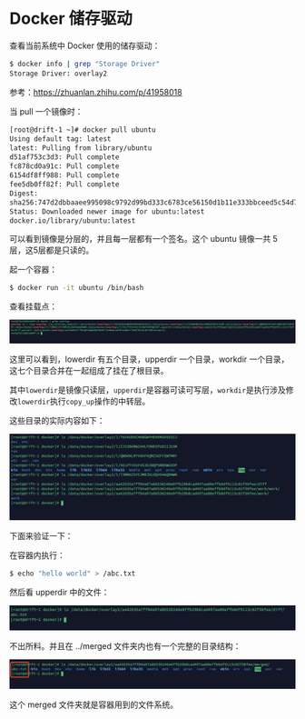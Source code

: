 # Docker 储存驱动

查看当前系统中 Docker 使用的储存驱动：

```bash
$ docker info | grep "Storage Driver"
Storage Driver: overlay2
```

参考：https://zhuanlan.zhihu.com/p/41958018

当 pull 一个镜像时：

```
[root@drift-1 ~]# docker pull ubuntu
Using default tag: latest
latest: Pulling from library/ubuntu
d51af753c3d3: Pull complete 
fc878cd0a91c: Pull complete 
6154df8ff988: Pull complete 
fee5db0ff82f: Pull complete 
Digest: sha256:747d2dbbaaee995098c9792d99bd333c6783ce56150d1b11e333bbceed5c54d7
Status: Downloaded newer image for ubuntu:latest
docker.io/library/ubuntu:latest
```

可以看到镜像是分层的，并且每一层都有一个签名。这个 ubuntu 镜像一共 5 层，这5层都是只读的。

起一个容器：

```bash
$ docker run -it ubuntu /bin/bash
```

查看挂载点：

![image-20200612181319839](../../resource/image-20200612181319839.png)

这里可以看到，lowerdir  有五个目录，upperdir 一个目录，workdir 一个目录，这七个目录合并在一起组成了挂在了根目录。

其中`lowerdir`是镜像只读层，`upperdir`是容器可读可写层，`workdir`是执行涉及修改`lowerdir`执行`copy_up`操作的中转层。

这些目录的实际内容如下：

![image-20200612184652016](../../resource/image-20200612184652016.png)

下面来验证一下：

在容器内执行：

```bash
$ echo "hello world" > /abc.txt
```

然后看 upperdir 中的文件：

![image-20200612185312608](../../resource/image-20200612185312608.png)

不出所料。并且在 ../merged 文件夹内也有一个完整的目录结构：

![image-20200612185735830](../../resource/image-20200612185735830.png)

这个 merged 文件夹就是容器用到的文件系统。



